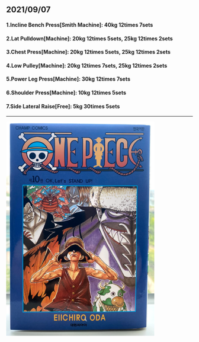 ## 2021/09/07
#### 1.Incline Bench Press\[Smith Machine\]: 40kg 12times 7sets
#### 2.Lat Pulldown\[Machine\]: 20kg 12times 5sets, 25kg 12times 2sets
#### 3.Chest Press\[Machine\]: 20kg 12times 5sets, 25kg 12times 2sets
#### 4.Low Pulley\[Machine\]: 20kg 12times 7sets, 25kg 12times 2sets
#### 5.Power Leg Press\[Machine\]: 30kg 12times 7sets
#### 6.Shoulder Press\[Machine\]: 10kg 12times 5sets
#### 7.Side Lateral Raise\[Free\]: 5kg 30times 5sets


---
<img src='./_resources/__0010.png' width='400px' />
